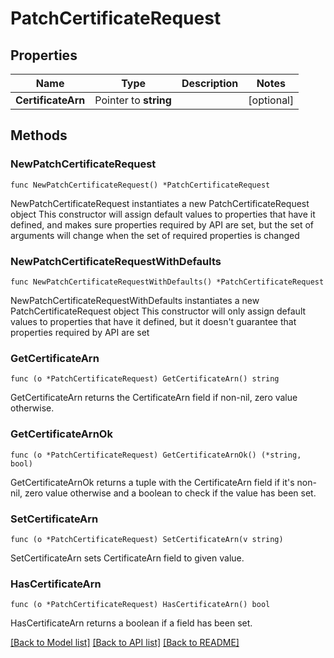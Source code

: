 # PatchCertificateRequest

## Properties

Name | Type | Description | Notes
------------ | ------------- | ------------- | -------------
**CertificateArn** | Pointer to **string** |  | [optional] 

## Methods

### NewPatchCertificateRequest

`func NewPatchCertificateRequest() *PatchCertificateRequest`

NewPatchCertificateRequest instantiates a new PatchCertificateRequest object
This constructor will assign default values to properties that have it defined,
and makes sure properties required by API are set, but the set of arguments
will change when the set of required properties is changed

### NewPatchCertificateRequestWithDefaults

`func NewPatchCertificateRequestWithDefaults() *PatchCertificateRequest`

NewPatchCertificateRequestWithDefaults instantiates a new PatchCertificateRequest object
This constructor will only assign default values to properties that have it defined,
but it doesn't guarantee that properties required by API are set

### GetCertificateArn

`func (o *PatchCertificateRequest) GetCertificateArn() string`

GetCertificateArn returns the CertificateArn field if non-nil, zero value otherwise.

### GetCertificateArnOk

`func (o *PatchCertificateRequest) GetCertificateArnOk() (*string, bool)`

GetCertificateArnOk returns a tuple with the CertificateArn field if it's non-nil, zero value otherwise
and a boolean to check if the value has been set.

### SetCertificateArn

`func (o *PatchCertificateRequest) SetCertificateArn(v string)`

SetCertificateArn sets CertificateArn field to given value.

### HasCertificateArn

`func (o *PatchCertificateRequest) HasCertificateArn() bool`

HasCertificateArn returns a boolean if a field has been set.


[[Back to Model list]](../README.md#documentation-for-models) [[Back to API list]](../README.md#documentation-for-api-endpoints) [[Back to README]](../README.md)


